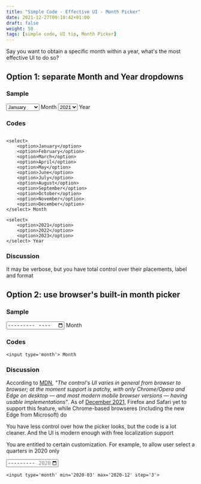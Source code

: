 ```yaml
---
title: "Simple Code - Effective UI - Month Picker"
date: 2021-12-27T09:19:42+01:00
draft: false
weight: 50
tags: [simple code, UI tip, Month Picker]
---
```


Say you want to obtain a specific month within a year, what's the most effective UI to do so?

## Option 1: separate Month and Year dropdowns

### Sample

<select>
    <option>January</option>
    <option>February</option>
    <option>March</option>
    <option>April</option>
    <option>May</option>
    <option>June</option>
    <option>July</option>
    <option>August</option>
    <option>September</option>
    <option>October</option>
    <option>November</option>
    <option>December</option>
</select> Month

<select>
    <option>2021</option>
    <option>2022</option>
    <option>2023</option>
</select> Year


### Codes

```

<select>
    <option>January</option>
    <option>February</option>
    <option>March</option>
    <option>April</option>
    <option>May</option>
    <option>June</option>
    <option>July</option>
    <option>August</option>
    <option>September</option>
    <option>October</option>
    <option>November</option>
    <option>December</option>
</select> Month

<select>
    <option>2021</option>
    <option>2022</option>
    <option>2023</option>
</select> Year

```

### Discussion

It may be verbose, but you have total control over their placements, label and format


## Option 2: use browser's built-in month picker

### Sample

<input type='month'> Month

### Codes

```
<input type='month'> Month
```

### Discussion

According to [MDN](https://developer.mozilla.org/en-US/docs/Web/HTML/Element/input/month), _"The control's UI varies in general from browser to browser; at the moment support is patchy, with only Chrome/Opera and Edge on desktop — and most modern mobile browser versions — having usable implementations"_. As of [December 2021](https://caniuse.com/mdn-html_elements_input_input-month), Firefox and Safari yet to support this feature, while Chrome-based browseres (including the new Edge from Microsoft) do

You have less control over how the picker looks, but the code is a lot cleaner. And the UI is modern enough with free localization support

You are entitled to certain customization. For example, to allow user select a quarters in 2020 only

<input type='month' min='2020-03' max='2020-12' step='3'>

```
<input type='month' min='2020-03' max='2020-12' step='3'>
```